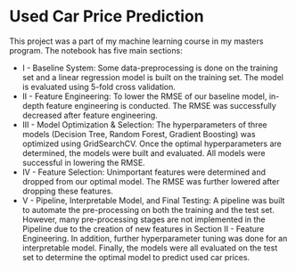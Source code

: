 # Used Car Price Prediction

This project was a part of my machine learning course in my masters program. The notebook has five main sections:
* I - Baseline System: Some data-preprocessing is done on the training set and a linear regression model is built on the training set. The model is evaluated using 5-fold cross validation.
* II - Feature Engineering: To lower the RMSE of our baseline model, in-depth feature engineering is conducted. The RMSE was successfully decreased after feature engineering.
* III - Model Optimization & Selection: The hyperparameters of three models (Decision Tree, Random Forest, Gradient Boosting) was optimized using GridSearchCV. Once the optimal hyperparameters are determined, the models were built and evaluated. All models were successful in lowering the RMSE.
* IV - Feature Selection: Unimportant features were determined and dropped from our optimal model. The RMSE was further lowered after dropping these features.
* V - Pipeline, Interpretable Model, and Final Testing: A pipeline was built to automate the pre-processing on both the training and the test set. However, many pre-processing stages are not implemented in the Pipeline due to the creation of new features in Section II - Feature Engineering. In addition, further hyperparameter tuning was done for an interpretable model. Finally, the models were all evaluated on the test set to determine the optimal model to predict used car prices.
